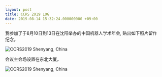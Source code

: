 ```yaml
---
layout: post
title: CCRS 2019 LOG
date: 2019-08-14 15:32:24.000000000 +09:00
---
```


<p>
我参加了于8月10日到13日在沈阳举办的中国机器人学术年会, 贴出如下照片留作纪念。
</p>

<p>
<img src="https://honghaolyu.github.io/assets/images/posts/2-1.jpg" alt="CCRS2019 Shenyang, China"/>
</p>

<p>
会议主会场设置在东北大厦。
</p>

<p>
<img src="https://honghaolyu.github.io/assets/images/posts/2-2.jpg" alt="CCRS2019 Shenyang, China"/>
</p>

<!-- <p>
There are thousands of lakes in Finland. The beautiful coastline after dinner.
</p>

<p>
<img src="https://honghaolyu.github.io/assets/images/posts/1-3.jpg" alt="INDIN2019 Helsinki, Finland"/>
</p>

<p>
I met a researcher Ronal Bejarano from Tempere University. We talk a lot about the human-robot collaboration.
</p>

<p>
<img src="https://honghaolyu.github.io/assets/images/posts/1-4.jpg" alt="INDIN2019 Helsinki, Finland"/>
</p>

<p>
The main venue of the conf is in Aalto University at Espoo, a beautiful campus.
</p>

<p>
<img src="https://honghaolyu.github.io/assets/images/posts/1-5.jpg" alt="INDIN2019 Helsinki, Finland"/>
</p> -->